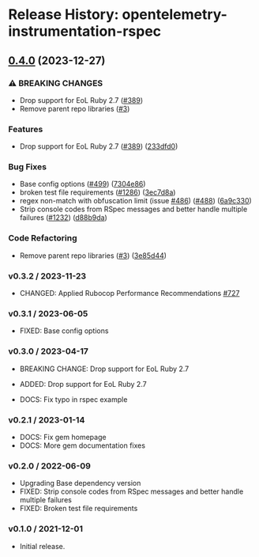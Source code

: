 # Release History: opentelemetry-instrumentation-rspec

## [0.4.0](https://github.com/comandeo/opentelemetry-ruby-contrib/compare/opentelemetry-instrumentation-rspec-v0.3.2...opentelemetry-instrumentation-rspec/v0.4.0) (2023-12-27)


### ⚠ BREAKING CHANGES

* Drop support for EoL Ruby 2.7 ([#389](https://github.com/comandeo/opentelemetry-ruby-contrib/issues/389))
* Remove parent repo libraries ([#3](https://github.com/comandeo/opentelemetry-ruby-contrib/issues/3))

### Features

* Drop support for EoL Ruby 2.7 ([#389](https://github.com/comandeo/opentelemetry-ruby-contrib/issues/389)) ([233dfd0](https://github.com/comandeo/opentelemetry-ruby-contrib/commit/233dfd0dae81346e9687090f9d8dfb85215e0ba7))


### Bug Fixes

* Base config options ([#499](https://github.com/comandeo/opentelemetry-ruby-contrib/issues/499)) ([7304e86](https://github.com/comandeo/opentelemetry-ruby-contrib/commit/7304e86e9a3beba5c20f790b256bbb54469411ca))
* broken test file requirements ([#1286](https://github.com/comandeo/opentelemetry-ruby-contrib/issues/1286)) ([3ec7d8a](https://github.com/comandeo/opentelemetry-ruby-contrib/commit/3ec7d8a456dbd3c9bbad7b397a3da8b8a311d8e3))
* regex non-match with obfuscation limit (issue [#486](https://github.com/comandeo/opentelemetry-ruby-contrib/issues/486)) ([#488](https://github.com/comandeo/opentelemetry-ruby-contrib/issues/488)) ([6a9c330](https://github.com/comandeo/opentelemetry-ruby-contrib/commit/6a9c33088c6c9f39b2bc30247a3ed825553c07d4))
* Strip console codes from RSpec messages and better handle multiple failures ([#1232](https://github.com/comandeo/opentelemetry-ruby-contrib/issues/1232)) ([d88b9da](https://github.com/comandeo/opentelemetry-ruby-contrib/commit/d88b9dae65e96384ce65b8131d772e58f7a889e2))


### Code Refactoring

* Remove parent repo libraries ([#3](https://github.com/comandeo/opentelemetry-ruby-contrib/issues/3)) ([3e85d44](https://github.com/comandeo/opentelemetry-ruby-contrib/commit/3e85d4436d338f326816c639cd2087751c63feb1))

### v0.3.2 / 2023-11-23

* CHANGED: Applied Rubocop Performance Recommendations [#727](https://github.com/open-telemetry/opentelemetry-ruby-contrib/pull/727)

### v0.3.1 / 2023-06-05

* FIXED: Base config options 

### v0.3.0 / 2023-04-17

* BREAKING CHANGE: Drop support for EoL Ruby 2.7 

* ADDED: Drop support for EoL Ruby 2.7 
* DOCS: Fix typo in rspec example 

### v0.2.1 / 2023-01-14

* DOCS: Fix gem homepage 
* DOCS: More gem documentation fixes 

### v0.2.0 / 2022-06-09

* Upgrading Base dependency version
* FIXED: Strip console codes from RSpec messages and better handle multiple failures 
* FIXED: Broken test file requirements 

### v0.1.0 / 2021-12-01

* Initial release.
